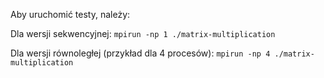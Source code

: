 Aby uruchomić testy, należy:

Dla wersji sekwencyjnej:
`mpirun -np 1 ./matrix-multiplication`

Dla wersji równoległej (przykład dla 4 procesów):
`mpirun -np 4 ./matrix-multiplication`
